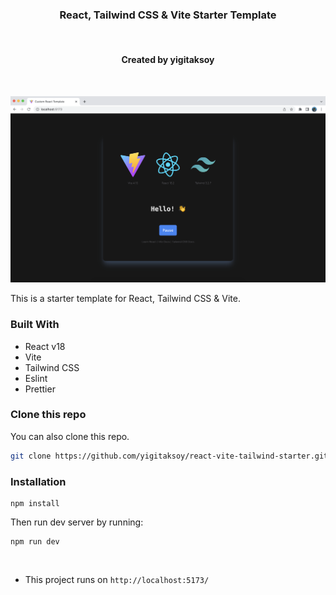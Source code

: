 <h3 align="center">
  React, Tailwind CSS & Vite Starter Template 
</h3>
<br/>
<h4 align="center">
  Created by yigitaksoy 
</h4>
<br/>

![React Tailwind CSS & Vite Starter Template](public/screenshot.png)

This is a starter template for React, Tailwind CSS & Vite.

### Built With

- React v18
- Vite
- Tailwind CSS
- Eslint
- Prettier

### Clone this repo

You can also clone this repo.

```bash
git clone https://github.com/yigitaksoy/react-vite-tailwind-starter.git
```

### Installation

```terminal
npm install
```

Then run dev server by running:

```terminal
npm run dev
```

<br>

- This project runs on `http://localhost:5173/`
